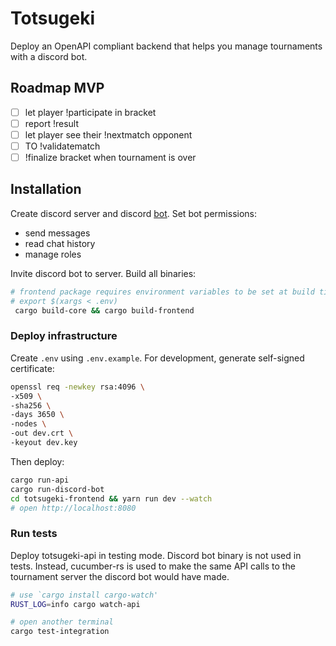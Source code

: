 # Totsugeki

Deploy an OpenAPI compliant backend that helps you manage tournaments with a
discord bot.

## Roadmap MVP

* [ ] let player !participate in bracket
* [ ] report !result
* [ ] let player see their !nextmatch opponent
* [ ] TO !validatematch
* [ ] !finalize bracket when tournament is over

## Installation

Create discord server and discord [bot](https://discord.com/developers/). Set
bot permissions:

* send messages
* read chat history
* manage roles

Invite discord bot to server. Build all binaries:

```bash
# frontend package requires environment variables to be set at build time:
# export $(xargs < .env)
 cargo build-core && cargo build-frontend   
```

### Deploy infrastructure

Create `.env` using `.env.example`. For development, generate self-signed
certificate:

```bash
openssl req -newkey rsa:4096 \
-x509 \
-sha256 \
-days 3650 \
-nodes \
-out dev.crt \
-keyout dev.key
```

Then deploy:

```bash
cargo run-api
cargo run-discord-bot
cd totsugeki-frontend && yarn run dev --watch
# open http://localhost:8080
```

### Run tests

Deploy totsugeki-api in testing mode. Discord bot binary is not used in tests.
Instead, cucumber-rs is used to make the same API calls to the tournament server
the discord bot would have made.

```bash
# use `cargo install cargo-watch'
RUST_LOG=info cargo watch-api

# open another terminal
cargo test-integration
```
